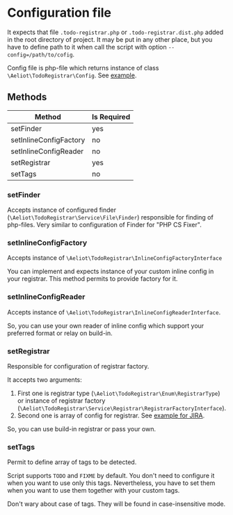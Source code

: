 # Configuration file

It expects that file `.todo-registrar.php` or `.todo-registrar.dist.php` added in the root directory of project.
It may be put in any other place, but you have to define path to it when call the script with option `--config=/path/to/cofig`.

Config file is php-file which returns instance of class `\Aeliot\TodoRegistrar\Config`. See [example](../.todo-registrar.dist.php).

## Methods

| Method                 | Is Required |
|------------------------|-------------|
| setFinder              | yes         |
| setInlineConfigFactory | no          |
| setInlineConfigReader  | no          |
| setRegistrar           | yes         |
| setTags                | no          |


### setFinder

Accepts instance of configured finder (`\Aeliot\TodoRegistrar\Service\File\Finder`) responsible for finding of php-files.
Very similar to configuration of Finder for "PHP CS Fixer".

### setInlineConfigFactory

Accepts instance of `\Aeliot\TodoRegistrar\InlineConfigFactoryInterface`

You can implement and expects instance of your custom inline config in your registrar.
This method permits to provide factory for it.

### setInlineConfigReader

Accepts instance of `\Aeliot\TodoRegistrar\InlineConfigReaderInterface`. 

So, you can use your own reader of inline config which support your preferred format or relay on build-in.  

### setRegistrar

Responsible for configuration of registrar factory. 

It accepts two arguments:
1. First one is registrar type (`\Aeliot\TodoRegistrar\Enum\RegistrarType`)
   or instance of registrar factory (`\Aeliot\TodoRegistrar\Service\Registrar\RegistrarFactoryInterface`).
2. Second one is array of config for registrar. See [example for JIRA](registrar/jira/config.md).

So, you can use build-in registrar or pass your own.

### setTags

Permit to define array of tags to be detected. 

Script supports `TODO` and `FIXME` by default.
You don't need to configure it when you want to use only this tags. Nevertheless, you have to set them
when you want to use them together with your custom tags.

Don't wary about case of tags. They will be found in case-insensitive mode. 
